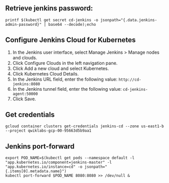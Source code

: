 
## Retrieve jenkins password:

```
printf $(kubectl get secret cd-jenkins -o jsonpath="{.data.jenkins-admin-password}" | base64 --decode);echo
```

## Configure Jenkins Cloud for Kubernetes

1. In the Jenkins user interface, select Manage Jenkins > Manage nodes and clouds.
2. Click Configure Clouds in the left navigation pane.
3. Click Add a new cloud and select Kubernetes.
4. Click Kubernetes Cloud Details.
5. In the Jenkins URL field, enter the following value: `http://cd-jenkins:8080`
6. In the Jenkins tunnel field, enter the following value: `cd-jenkins-agent:50000`
7. Click Save.

## Get credentials
```
gcloud container clusters get-credentials jenkins-cd --zone us-east1-b --project qwiklabs-gcp-00-95663d5b9aa1
```

## Jenkins port-forward

```
export POD_NAME=$(kubectl get pods --namespace default -l "app.kubernetes.io/component=jenkins-master" -l "app.kubernetes.io/instance=cd" -o jsonpath="{.items[0].metadata.name}")
kubectl port-forward $POD_NAME 8080:8080 >> /dev/null &
```
